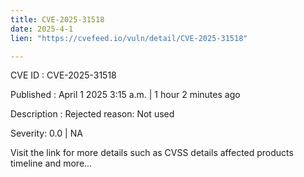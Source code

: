 ```yaml
---
title: CVE-2025-31518
date: 2025-4-1
lien: "https://cvefeed.io/vuln/detail/CVE-2025-31518"

---
```


CVE ID : CVE-2025-31518
 
Published :  April 1
2025
3:15 a.m. | 1 hour
2 minutes ago
 
Description : Rejected reason: Not used
 
Severity: 0.0 | NA
 
Visit the link for more details
such as CVSS details
affected products
timeline
and more...
